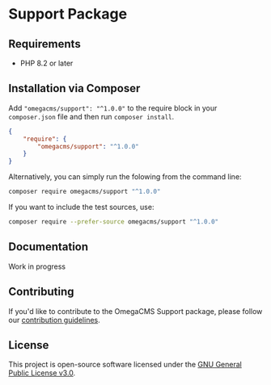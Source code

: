 # Support Package

## Requirements

* PHP 8.2 or later

## Installation via Composer

Add `"omegacms/support": "^1.0.0"` to the require block in your `composer.json` file and then run `composer install`.

```json
{
    "require": {
        "omegacms/support": "^1.0.0"
    }
}
```

Alternatively, you can simply run the folowing from the command line:

```sh
composer require omegacms/support "^1.0.0"
```

If you want to include the test sources, use:

```sh
composer require --prefer-source omegacms/support "^1.0.0"
```

## Documentation

Work in progress

## Contributing

If you'd like to contribute to the OmegaCMS Support package, please follow our [contribution guidelines](CONTRIBUTING.md).

## License

This project is open-source software licensed under the [GNU General Public License v3.0](LICENSE).

